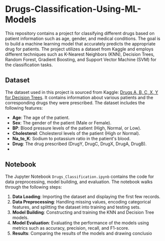 # Drugs-Classification-Using-ML-Models
This repository contains a project for classifying different drugs based on patient information such as age, gender, and medical conditions. The goal is to build a machine learning model that accurately predicts the appropriate drug for patients. The project utilizes a dataset from Kaggle and employs different techniques such as K-Nearest Neighbors (KNN), Decision Trees, Random Forest, Gradient Boosting, and Support Vector Machine (SVM) for the classification tasks. 

## Dataset
The dataset used in this project is sourced from Kaggle: [Drugs A, B, C, X, Y for Decision Trees](https://www.kaggle.com/datasets/pablomgomez21/drugs-a-b-c-x-y-for-decision-trees/data). It contains information about various patients and the corresponding drugs they were prescribed. The dataset includes the following features:
- **Age**: The age of the patient.
- **Sex**: The gender of the patient (Male or Female).
- **BP**: Blood pressure levels of the patient (High, Normal, or Low).
- **Cholesterol**: Cholesterol levels of the patient (High or Normal).
- **Na_to_K**: Sodium to potassium ratio in the patient's blood.
- **Drug**: The drug prescribed (DrugY, DrugC, DrugX, DrugA, DrugB).
- 
## Notebook
The Jupyter Notebook `Drugs_Classification.ipynb` contains the code for data preprocessing, model building, and evaluation. The notebook walks through the following steps:

1. **Data Loading**: Importing the dataset and displaying the first few records.
2. **Data Preprocessing**: Handling missing values, encoding categorical features, and splitting the dataset into training and testing sets.
3. **Model Building**: Constructing and training the KNN and Decision Tree models.
4. **Model Evaluation**: Evaluating the performance of the models using metrics such as accuracy, precision, recall, and F1-score.
5. **Results**: Comparing the results of the models and drawing conclusio
